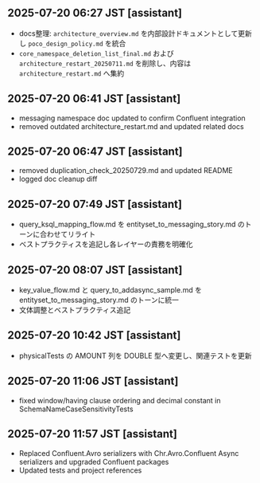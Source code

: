 ## 2025-07-20 06:27 JST [assistant]
- docs整理: `architecture_overview.md` を内部設計ドキュメントとして更新し `poco_design_policy.md` を統合
- `core_namespace_deletion_list_final.md` および `architecture_restart_20250711.md` を削除し、内容は `architecture_restart.md` へ集約

## 2025-07-20 06:41 JST [assistant]
- messaging namespace doc updated to confirm Confluent integration
- removed outdated architecture_restart.md and updated related docs

## 2025-07-20 06:47 JST [assistant]
- removed duplication_check_20250729.md and updated README
- logged doc cleanup diff

## 2025-07-20 07:49 JST [assistant]
- query_ksql_mapping_flow.md を entityset_to_messaging_story.md のトーンに合わせてリライト
- ベストプラクティスを追記し各レイヤーの責務を明確化
## 2025-07-20 08:07 JST [assistant]
- key_value_flow.md と query_to_addasync_sample.md を entityset_to_messaging_story.md のトーンに統一
- 文体調整とベストプラクティス追記
## 2025-07-20 10:42 JST [assistant]
- physicalTests の AMOUNT 列を DOUBLE 型へ変更し、関連テストを更新
## 2025-07-20 11:06 JST [assistant]
- fixed window/having clause ordering and decimal constant in SchemaNameCaseSensitivityTests
## 2025-07-20 11:57 JST [assistant]
- Replaced Confluent.Avro serializers with Chr.Avro.Confluent Async serializers and upgraded Confluent packages
- Updated tests and project references


